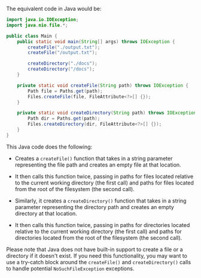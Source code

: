 The equivalent code in Java would be:

```java
import java.io.IOException;
import java.nio.file.*;

public class Main {
    public static void main(String[] args) throws IOException {
        createFile("./output.txt");
        createFile("/output.txt");

        createDirectory("./docs");
        createDirectory("/docs");
    }

    private static void createFile(String path) throws IOException {
        Path file = Paths.get(path);
        Files.createFile(file, FileAttribute<?>[] {});
    }

    private static void createDirectory(String path) throws IOException {
        Path dir = Paths.get(path);
        Files.createDirectory(dir, FileAttribute<?>[] {});
    }
}
```
This Java code does the following:

- Creates a `createFile()` function that takes in a string parameter representing the file path and creates an empty file at that location.
- It then calls this function twice, passing in paths for files located relative to the current working directory (the first call) and paths for files located from the root of the filesystem (the second call).

- Similarly, it creates a `createDirectory()` function that takes in a string parameter representing the directory path and creates an empty directory at that location.
- It then calls this function twice, passing in paths for directories located relative to the current working directory (the first call) and paths for directories located from the root of the filesystem (the second call). 

Please note that Java does not have built-in support to create a file or a directory if it doesn't exist. If you need this functionality, you may want to use a try-catch block around the `createFile()` and `createDirectory()` calls to handle potential `NoSuchFileException` exceptions.
